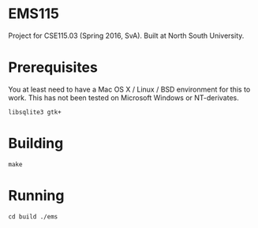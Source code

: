 # EMS115
Project for CSE115.03 (Spring 2016, SvA). Built at North South University.

# Prerequisites

You at least need to have a Mac OS X / Linux / BSD environment for this to work. This has not been tested on Microsoft Windows or NT-derivates.

`libsqlite3 gtk+`

# Building

`make`

# Running

`cd build
./ems`